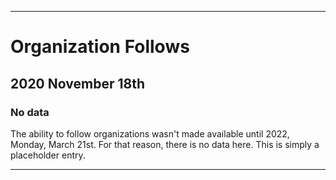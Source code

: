
***

# Organization Follows

## 2020 November 18th

### No data

The ability to follow organizations wasn't made available until 2022, Monday, March 21st. For that reason, there is no data here. This is simply a placeholder entry.

***
